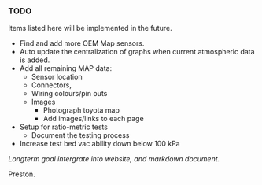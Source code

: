 ### TODO

Items listed here will be implemented in the future.

 - Find and add more OEM Map sensors.
 - Auto update the centralization of graphs when current atmospheric data is added.
 - Add all remaining MAP data:
	- Sensor location
	- Connectors, 
	- Wiring colours/pin outs
	- Images
		- Photograph toyota map
		- Add images/links to each page
 - Setup for ratio-metric tests
	- Document the testing process
 - Increase test bed vac ability down below 100 kPa
 

 *Longterm goal intergrate into website, and markdown document.* 

Preston.
